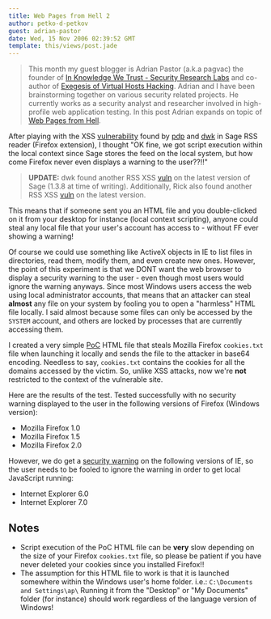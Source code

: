 ```yaml
---
title: Web Pages from Hell 2
author: petko-d-petkov
guest: adrian-pastor
date: Wed, 15 Nov 2006 02:39:52 GMT
template: this/views/post.jade
---
```


> This month my guest blogger is Adrian Pastor (a.k.a pagvac) the founder of [In Knowledge We Trust - Security Research Labs](http://www.ikwt.com/) and co-author of [Exegesis of Virtual Hosts Hacking](/blog/exegesis). Adrian and I have been brainstorming together on various security related projects. He currently works as a security analyst and researcher involved in high-profile web application testing. In this post Adrian expands on topic of [Web Pages from Hell](/blog/web-pages-from-hell).

After playing with the XSS [vulnerability](/blog/cross-context-scripting-with-sage) found by [pdp](http://www.gnucitizen.org) and [dwk](http://michaeldaw.org) in Sage RSS reader (Firefox extension), I thought "OK fine, we got script execution within the local context since Sage stores the feed on the local system, but how come Firefox never even displays a warning to the user??!!"

> **UPDATE:** dwk found another RSS XSS [vuln](http://michaeldaw.org/md-hacks/rss-injection-in-sage-part-2/) on the latest version of Sage (1.3.8 at time of writing). Additionally, Rick also found another RSS XSS [vuln](http://michaeldaw.org/md-hacks/rss-injection-in-sage-part-2/#comment-1058) on the latest version.

This means that if someone sent you an HTML file and you double-clicked on it from your desktop for instance (local context scripting), anyone could steal any local file that your user's account has access to - without FF ever showing a warning!

Of course we could use something like ActiveX objects in IE to list files in directories, read them, modify them, and even create new ones. However, the point of this experiment is that we <storng>DONT</strong> want the web browser to display a security warning to the user -  even though most users would ignore the warning anyways. Since most Windows users access the web using local administrator accounts, that means that an attacker can steal **almost** any file on your system by fooling you to open a "harmless" HTML file locally. I said almost because some files can only be accessed by the `SYSTEM` account, and others are locked by processes that are currently accessing them.

I created a very simple [PoC](http://www.gnucitizen.org/static/blog/2006/11/theft_of_win_ff_cookies.htm) HTML file that steals Mozilla Firefox `cookies.txt` file when launching it locally and sends the file to the attacker in base64 encoding. Needless to say, `cookies.txt` contains the cookies for all the domains accessed by the victim. So, unlike XSS attacks, now we're **not** restricted to the context of the vulnerable site.

Here are the results of the test. Tested successfully with no security warning displayed to the user in the following versions of Firefox (Windows version):

* Mozilla Firefox 1.0
* Mozilla Firefox 1.5
* Mozilla Firefox 2.0

However, we do get a [security warning](http://www.gnucitizen.org/static/blog/2006/11/ie7_local-context_js_warning.jpg) on the following versions of IE, so the user needs to be fooled to ignore the warning in order to get local JavaScript running:

* Internet Explorer 6.0
* Internet Explorer 7.0

## Notes

* Script execution of the PoC HTML file can be **very** slow depending on the size of your Firefox `cookies.txt` file, so please be patient if you have never deleted your cookies since you installed Firefox!!
* The assumption for this HTML file to work is that it is launched somewhere within the Windows user's home folder. i.e.: `C:\Documents and Settings\ap\` Running it from the "Desktop" or "My Documents" folder (for instance) should work regardless of the language version of Windows!
